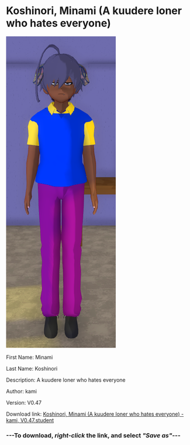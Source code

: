 # Koshinori, Minami (A kuudere loner who hates everyone)

<img src="https://raw.githubusercontent.com/Arbiter1223/Daigaku-Gurashi-Custom-Students/master/Students/Files/Koshinori%2C%20Minami%20(A%20kuudere%20loner%20who%20hates%20everyone).png" title="Koshinori, Minami (A kuudere loner who hates everyone) - kami, V0.47">

First Name: Minami

Last Name: Koshinori

Description: A kuudere loner who hates everyone

Author: kami

Version: V0.47

Download link: <a href="https://raw.githubusercontent.com/Arbiter1223/Daigaku-Gurashi-Custom-Students/master/Students/Files/Koshinori%2C%20Minami%20(A%20kuudere%20loner%20who%20hates%20everyone)%20-%20kami%2C%20V0.47.student">Koshinori, Minami (A kuudere loner who hates everyone) - kami, V0.47.student</a>

### ---**To download, _right-click_ the link, and select _"Save as"_**---
